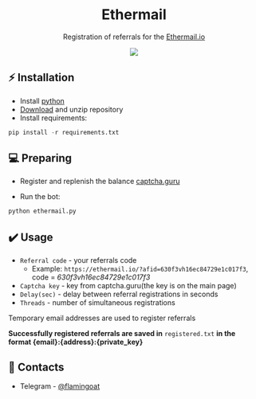 <h1 align="center">Ethermail</h1>

<p align="center">Registration of referrals for the <a href="https://ethermail.io/">Ethermail.io</a></p>
<p align="center">
<img src="https://img.shields.io/badge/python-3670A0?style=for-the-badge&logo=python&logoColor=ffdd54">
</p>

## ⚡ Installation
+ Install [python](https://www.google.com/search?client=opera&q=how+install+python)
+ [Download](https://sites.northwestern.edu/researchcomputing/resources/downloading-from-github) and unzip repository
+ Install requirements:
```python
pip install -r requirements.txt
```

## 💻 Preparing
+ Register and replenish the balance <a href="https://captcha.guru/">captcha.guru</a></p>
+ Run the bot:
```python
python ethermail.py
```

## ✔️ Usage
+ ```Referral code``` - your referrals code
  + Example: ```https://ethermail.io/?afid=630f3vh16ec84729e1c017f3```, code = <i>630f3vh16ec84729e1c017f3</i>
+ ```Captcha key``` - key from captcha.guru(the key is on the main page)
+ ```Delay(sec)``` - delay between referral registrations in seconds
+ ```Threads``` - number of simultaneous registrations

Temporary email addresses are used to register referrals

**Successfully registered referrals are saved in** ```registered.txt``` **in the format {email}:{address}:{private_key}**

## 📧 Contacts
+ Telegram - [@flamingoat](https://t.me/flamingoat)
